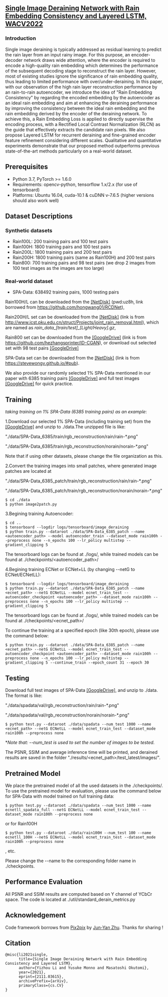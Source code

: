 ## [Single Image Deraining Network with Rain Embedding Consistency and Layered LSTM, WACV2022](https://arxiv.org/abs/2111.03615)
### Introduction
Single image deraining is typically addressed as residual learning to predict the rain layer from an input rainy image. 
For this purpose, an encoder-decoder network draws wide attention, where the encoder is required to encode a high-quality 
rain embedding which determines the performance of the subsequent decoding stage to reconstruct the rain layer. 
However, most of existing studies ignore the significance of rain embedding quality, 
thus leading to limited performance with over/under-deraining. In this paper, with our observation of 
the high rain layer reconstruction performance by an rain-to-rain autoencoder, 
we introduce the idea of "Rain Embedding Consistency" by regarding the encoded embedding by the autoencoder 
as an ideal rain embedding and aim at enhancing the deraining performance by improving the consistency between 
the ideal rain embedding and the rain embedding derived by the encoder of the deraining network. 
To achieve this, a Rain Embedding Loss is applied to directly supervise the encoding process, with a 
Rectified Local Contrast Normalization (RLCN) as the guide that effectively extracts the candidate rain pixels. 
We also propose Layered LSTM for recurrent deraining and fine-grained encoder feature refinement 
considering different scales. Qualitative and quantitative experiments demonstrate that 
our proposed method outperforms previous state-of-the-art methods particularly on a real-world dataset.

## Prerequisites
- Python 3.7, PyTorch >= 1.6.0
- Requirements: opencv-python, tensorflow 1.x/2.x (for use of tensorboard)
- Platforms: Ubuntu 16.04, cuda-10.1 & cuDNN v-7.6.5 (higher versions should also work well)

## Dataset Descriptions 
### Synthetic datasets
* Rain100L: 200 training pairs and 100 test pairs
* Rain100H: 1800 training pairs and 100 test pairs
* Rain200L: 1800 training pairs and 200 test pairs
* Rain200H: 1800 training pairs (same as Rain100H) and 200 test pairs
* Rain800: 700 training pairs and 98 test pairs (we drop 2 images from 100 test images as the images are too large)

### Real-world dataset
* SPA-Data: 638492 training pairs, 1000 testing pairs

Rain100H/L can be downloaded from the [[NetDisk]](https://pan.baidu.com/s/1yV4ih7C4Xg0iazqSBB-U1Q) (pwd:uz8h, link borrowed from https://github.com/hongwang01/RCDNet),

Rain200H/L set can be downloaded from the [[NetDisk]](https://pan.baidu.com/s/1SR7yULy0VZ_JZ4Vawqs7gg#list/path=%2F) 
(link is from http://www.icst.pku.edu.cn/struct/Projects/joint_rain_removal.html), 
which are named as *rain_data_[train/test]_[Light/Heavy].gz*,

Rain800 set can be downloaded from the [[GoogleDrive]](https://drive.google.com/drive/folders/0Bw2e6Q0nQQvGbi1xV1Yxd09rY2s?resourcekey=0-dUoT9AJl1q6fXow9t5TcRQ) 
(link is from https://github.com/hezhangsprinter/ID-CGAN), 
or download out selected set with 98 test pairs [[GoogleDrive]](https://drive.google.com/file/d/1G3FqFvKIJiDvoXx4pbTc0A_Ti1X99URz/view?usp=sharing)

SPA-Data set can be downloaded from the [[NetDisk]](https://mycuhk-my.sharepoint.com/personal/1155152065_link_cuhk_edu_hk/_layouts/15/onedrive.aspx?id=%2Fpersonal%2F1155152065%5Flink%5Fcuhk%5Fedu%5Fhk%2FDocuments%2Fdataset%2Freal%5Fworld%5Frain%5Fdataset%5FCVPR19) 
(link is from https://stevewongv.github.io/#pub).

We also provide our randomly selected 1% SPA-Data mentioned in our paper with 6385 training pairs [[GoogleDrive]](https://drive.google.com/file/d/1qDlnJvbiu9wHDU_cdekD406TcEUB7SZ2/view?usp=sharing)
and full test images [[GoogleDrive]](https://drive.google.com/file/d/1Jq2WEjDAx5Qu2riTcMkB65NOieKvbJdZ/view?usp=sharing)
for quick practice.

## Training

*taking training on 1% SPA-Data (6385 training pairs) as an example*:

1.Download our selected 1% SPA-Data  (including training set) from the [[GoogleDrive]](https://drive.google.com/file/d/1qDlnJvbiu9wHDU_cdekD406TcEUB7SZ2/view?usp=sharing) and unzip to ./data.The unzipped file is like:

 "./data/SPA-Data_6385/train/rgb_reconstruction/rain/rain-\*.png"

 "./data/SPA-Data_6385/train/rgb_reconstruction/norain/norain-\*.png"

Note that if using other datasets, please change the file organization as this.

2.Convert the training images into small patches, where generated image patches are located 
at 

 "./data/SPA-Data_6385_patch/train/rgb_reconstruction/rain/rain-\*.png"

 "./data/SPA-Data_6385_patch/train/rgb_reconstruction/norain/norain-\*.png"

```
$ cd ./data
$ python image2patch.py
```

3.Begining training Autoencoder:
```
$ cd ..
$ tensorboard --logdir logs/tensorboard/image_deraining
$ python train.py --dataroot ./data/SPA-Data_6385_patch --name <autoencoder_path> --model autoencoder_train --dataset_mode rain100h --preprocess none --n_epochs 100 --lr_policy multistep --gradient_clipping 5
```
The tensorboard logs can be found at ./logs/, while trained models can be found at ./checkpoints/<autoencoder_path>/

4.Begining training ECNet or ECNet+LL (by changing --netG to ECNet/ECNetLL):
```
$ tensorboard --logdir logs/tensorboard/image_deraining
$ python train.py --dataroot ./data/SPA-Data_6385_patch --name <ecnet_path> --netG ECNetLL --model ecnet_train_test --autoencoder_checkpoint <autoencoder_path> --dataset_mode rain100h --preprocess none --n_epochs 100 --lr_policy multistep --gradient_clipping 5
```
The tensorboard logs can be found at ./logs/, while trained models can be found at ./checkpoints/<ecnet_path>/


To continue the training at a specified epoch (like 30th epoch), please use the command below:
```
$ python train.py --dataroot ./data/SPA-Data_6385_patch --name <ecnet_path> --netG ECNetLL --model ecnet_train_test --autoencoder_checkpoint <autoencoder_path> --dataset_mode rain100h --preprocess none --n_epochs 100 --lr_policy multistep --gradient_clipping 5 --continue_train --epoch_count 31 --epoch 30
```

## Testing
Download full test images of SPA-Data [[GoogleDrive]](https://drive.google.com/file/d/1Jq2WEjDAx5Qu2riTcMkB65NOieKvbJdZ/view?usp=sharing), and unzip to ./data.
The format is like:

 "./data/spadata/val/rgb_reconstruction/rain/rain-\*.png"

 "./data/spadata/val/rgb_reconstruction/norain/norain-\*.png"

```
$ python test.py --dataroot ./data/spadata --num_test 1000 --name <ecnet_path> --netG ECNetLL --model ecnet_train_test --dataset_mode rain100h --preprocess none
```
**Note that: --num_test is used to set the number of images to be tested.*

The PSNR, SSIM and average inference time will be printed, and derained results are saved in the folder "./results/<ecnet_path>/test_latest/images/".

## Pretrained Model
We place the pretrained model of all the used datasets in the ./checkpoints/.
To use the pretrained model for evaluation, please use the command below for SPA-Data with model trained on full training data:

```
$ python test.py --dataroot ./data/spadata --num_test 1000 --name ecnetll_spadata_full --netG ECNetLL --model ecnet_train_test --dataset_mode rain100h --preprocess none
```
or for Rain100H
```
$ python test.py --dataroot ./data/rain100H --num_test 100 --name ecnetll_100H --netG ECNetLL --model ecnet_train_test --dataset_mode rain100h --preprocess none
```
, etc.

Please change the --name to the corresponding folder name in ./checkpoints.

## Performance Evaluation

All PSNR and SSIM results are computed based on Y channel of YCbCr space. The code is located at ./util/standard_derain_metrics.py

## Acknowledgement 
Code framework borrows from [Pix2pix](https://github.com/junyanz/pytorch-CycleGAN-and-pix2pix) by [Jun-Yan Zhu](https://github.com/junyanz/). Thanks for sharing !


## Citation

```
@misc{li2021single,
      title={Single Image Deraining Network with Rain Embedding Consistency and Layered LSTM}, 
      author={Yizhou Li and Yusuke Monno and Masatoshi Okutomi},
      year={2021},
      eprint={2111.03615},
      archivePrefix={arXiv},
      primaryClass={cs.CV}
}
 ```
